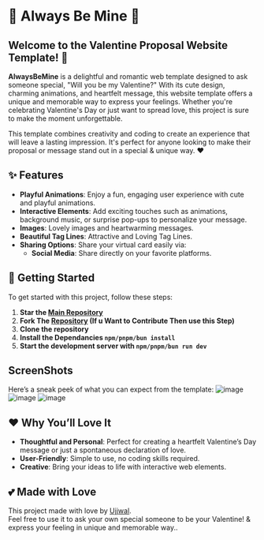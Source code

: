 # 🥰 Always Be Mine 🥰

## Welcome to the **Valentine Proposal Website Template**! 💖

**AlwaysBeMine** is a delightful and romantic web template designed to ask someone special, "Will you be my Valentine?" With its cute design, charming animations, and heartfelt message, this website template offers a unique and memorable way to express your feelings. Whether you're celebrating Valentine's Day or just want to spread love, this project is sure to make the moment unforgettable.

This template combines creativity and coding to create an experience that will leave a lasting impression. It's perfect for anyone looking to make their proposal or message stand out in a special & unique way. ❤️

## ✨ Features

- **Playful Animations**: Enjoy a fun, engaging user experience with cute and playful animations.
- **Interactive Elements**: Add exciting touches such as animations, background music, or surprise pop-ups to personalize your message.
- **Images**: Lovely images and heartwarming messages.
- **Beautiful Tag Lines**: Attractive and Loving Tag Lines.
- **Sharing Options**: Share your virtual card easily via:
  - **Social Media**: Share directly on your favorite platforms.

## 🚀 Getting Started

To get started with this project, follow these steps:

1. **Star the [Main Repository](https://github.com/UjjwalSaini07/AlwaysBeMine)**
2. **Fork The [Repository](https://github.com/UjjwalSaini07/AlwaysBeMine) (If u Want to Contribute Then use this Step)**
3. **Clone the repository**
4. **Install the Dependancies `npm/pnpm/bun install`**
5. **Start the development server with `npm/pnpm/bun run dev`**

## ScreenShots

Here’s a sneak peek of what you can expect from the template:
![image](https://github.com/user-attachments/assets/25282fce-12f0-4c0a-95ce-cda95a305e28)
![image](https://github.com/user-attachments/assets/40beacf0-b509-47cd-be7e-a97f8e98156c)
![image](https://github.com/user-attachments/assets/ef5827e6-8c1f-4351-80ed-2f2d940416d4)

## ❤️ Why You’ll Love It
- **Thoughtful and Personal**: Perfect for creating a heartfelt Valentine’s Day message or just a spontaneous declaration of love.
- **User-Friendly**: Simple to use, no coding skills required.
- **Creative**: Bring your ideas to life with interactive web elements.

## 💕 Made with Love
This project made with love by [Ujjwal](https://github.com/UjjwalSaini07). </br>Feel free to use it to ask your own special someone to be your Valentine! & express your feeling in unique and memorable way..

